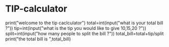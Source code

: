 # TIP-calculator
print("welcome to the tip caclculator")
total=int(input("what is your total bill ?"))
tip=int(input("what is the tip you would like to give 10,15,20 ?"))
split=int(input("how many people to split the bill ?"))
total_bill=total+tip/split
print("the total bill is ",total_bill)
